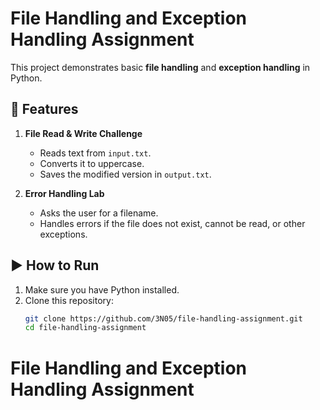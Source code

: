 # File Handling and Exception Handling Assignment

This project demonstrates basic **file handling** and **exception handling** in Python.

## 📂 Features
1. **File Read & Write Challenge**  
   - Reads text from `input.txt`.  
   - Converts it to uppercase.  
   - Saves the modified version in `output.txt`.  

2. **Error Handling Lab**  
   - Asks the user for a filename.  
   - Handles errors if the file does not exist, cannot be read, or other exceptions.  

## ▶️ How to Run
1. Make sure you have Python installed.  
2. Clone this repository:  
   ```bash
   git clone https://github.com/3N05/file-handling-assignment.git
   cd file-handling-assignment
# File Handling and Exception Handling Assignment
